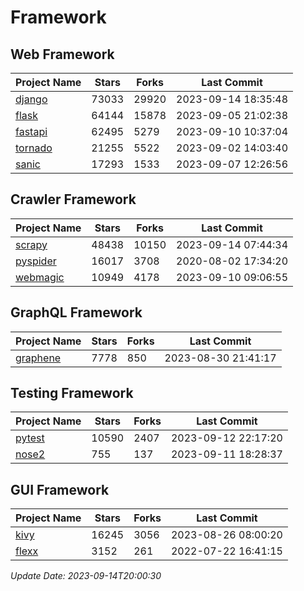 # Framework

## Web Framework
| Project Name | Stars | Forks | Last Commit |
| ------------ | ----- | ----- | ----------- |
| [django](https://github.com/django/django) | 73033 | 29920 | 2023-09-14 18:35:48 |
| [flask](https://github.com/pallets/flask) | 64144 | 15878 | 2023-09-05 21:02:38 |
| [fastapi](https://github.com/tiangolo/fastapi) | 62495 | 5279 | 2023-09-10 10:37:04 |
| [tornado](https://github.com/tornadoweb/tornado) | 21255 | 5522 | 2023-09-02 14:03:40 |
| [sanic](https://github.com/sanic-org/sanic) | 17293 | 1533 | 2023-09-07 12:26:56 |

## Crawler Framework
| Project Name | Stars | Forks | Last Commit |
| ------------ | ----- | ----- | ----------- |
| [scrapy](https://github.com/scrapy/scrapy) | 48438 | 10150 | 2023-09-14 07:44:34 |
| [pyspider](https://github.com/binux/pyspider) | 16017 | 3708 | 2020-08-02 17:34:20 |
| [webmagic](https://github.com/code4craft/webmagic) | 10949 | 4178 | 2023-09-10 09:06:55 |

## GraphQL Framework
| Project Name | Stars | Forks | Last Commit |
| ------------ | ----- | ----- | ----------- |
| [graphene](https://github.com/graphql-python/graphene) | 7778 | 850 | 2023-08-30 21:41:17 |

## Testing Framework
| Project Name | Stars | Forks | Last Commit |
| ------------ | ----- | ----- | ----------- |
| [pytest](https://github.com/pytest-dev/pytest) | 10590 | 2407 | 2023-09-12 22:17:20 |
| [nose2](https://github.com/nose-devs/nose2) | 755 | 137 | 2023-09-11 18:28:37 |

## GUI Framework
| Project Name | Stars | Forks | Last Commit |
| ------------ | ----- | ----- | ----------- |
| [kivy](https://github.com/kivy/kivy) | 16245 | 3056 | 2023-08-26 08:00:20 |
| [flexx](https://github.com/flexxui/flexx) | 3152 | 261 | 2022-07-22 16:41:15 |

*Update Date: 2023-09-14T20:00:30*